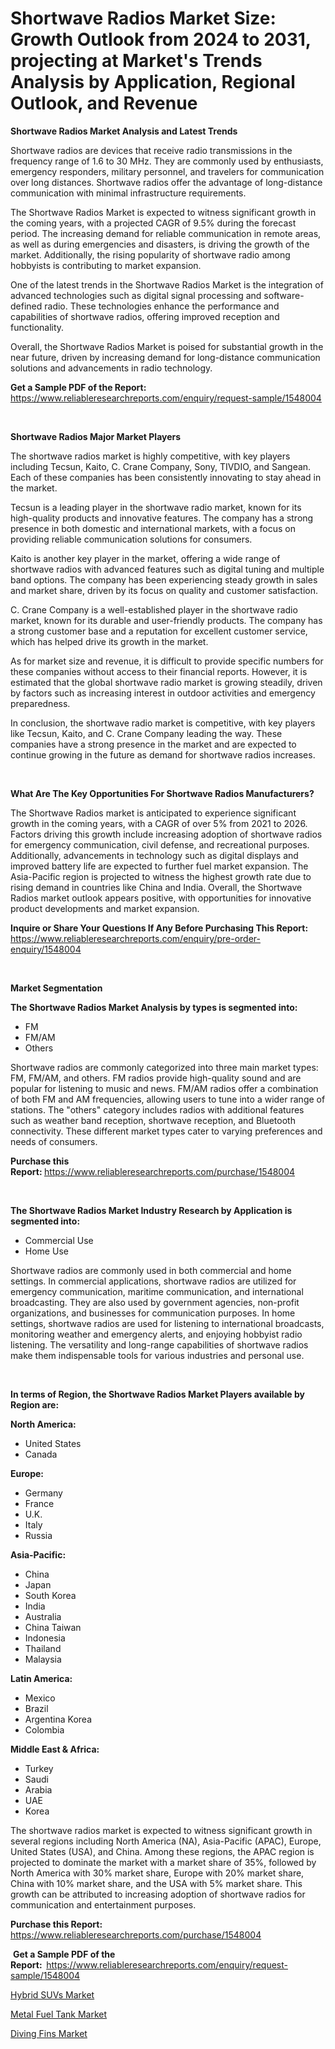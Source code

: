 <p><h1>Shortwave Radios Market Size: Growth Outlook from 2024 to 2031, projecting at Market's Trends Analysis by Application, Regional Outlook, and Revenue</h1></p><p><strong>Shortwave Radios Market Analysis and Latest Trends</strong></p>
<p><p>Shortwave radios are devices that receive radio transmissions in the frequency range of 1.6 to 30 MHz. They are commonly used by enthusiasts, emergency responders, military personnel, and travelers for communication over long distances. Shortwave radios offer the advantage of long-distance communication with minimal infrastructure requirements.</p><p>The Shortwave Radios Market is expected to witness significant growth in the coming years, with a projected CAGR of 9.5% during the forecast period. The increasing demand for reliable communication in remote areas, as well as during emergencies and disasters, is driving the growth of the market. Additionally, the rising popularity of shortwave radio among hobbyists is contributing to market expansion.</p><p>One of the latest trends in the Shortwave Radios Market is the integration of advanced technologies such as digital signal processing and software-defined radio. These technologies enhance the performance and capabilities of shortwave radios, offering improved reception and functionality.</p><p>Overall, the Shortwave Radios Market is poised for substantial growth in the near future, driven by increasing demand for long-distance communication solutions and advancements in radio technology.</p></p>
<p><strong>Get a Sample PDF of the Report:&nbsp;</strong> <a href="https://www.reliableresearchreports.com/enquiry/request-sample/1548004">https://www.reliableresearchreports.com/enquiry/request-sample/1548004</a></p>
<p>&nbsp;</p>
<p><strong>Shortwave Radios Major Market Players</strong></p>
<p><p>The shortwave radios market is highly competitive, with key players including Tecsun, Kaito, C. Crane Company, Sony, TIVDIO, and Sangean. Each of these companies has been consistently innovating to stay ahead in the market.</p><p>Tecsun is a leading player in the shortwave radio market, known for its high-quality products and innovative features. The company has a strong presence in both domestic and international markets, with a focus on providing reliable communication solutions for consumers.</p><p>Kaito is another key player in the market, offering a wide range of shortwave radios with advanced features such as digital tuning and multiple band options. The company has been experiencing steady growth in sales and market share, driven by its focus on quality and customer satisfaction.</p><p>C. Crane Company is a well-established player in the shortwave radio market, known for its durable and user-friendly products. The company has a strong customer base and a reputation for excellent customer service, which has helped drive its growth in the market.</p><p>As for market size and revenue, it is difficult to provide specific numbers for these companies without access to their financial reports. However, it is estimated that the global shortwave radio market is growing steadily, driven by factors such as increasing interest in outdoor activities and emergency preparedness. </p><p>In conclusion, the shortwave radio market is competitive, with key players like Tecsun, Kaito, and C. Crane Company leading the way. These companies have a strong presence in the market and are expected to continue growing in the future as demand for shortwave radios increases.</p></p>
<p>&nbsp;</p>
<p><strong>What Are The Key Opportunities For Shortwave Radios Manufacturers?</strong></p>
<p><p>The Shortwave Radios market is anticipated to experience significant growth in the coming years, with a CAGR of over 5% from 2021 to 2026. Factors driving this growth include increasing adoption of shortwave radios for emergency communication, civil defense, and recreational purposes. Additionally, advancements in technology such as digital displays and improved battery life are expected to further fuel market expansion. The Asia-Pacific region is projected to witness the highest growth rate due to rising demand in countries like China and India. Overall, the Shortwave Radios market outlook appears positive, with opportunities for innovative product developments and market expansion.</p></p>
<p><strong>Inquire or Share Your Questions If Any Before Purchasing This Report:</strong> <a href="https://www.reliableresearchreports.com/enquiry/pre-order-enquiry/1548004">https://www.reliableresearchreports.com/enquiry/pre-order-enquiry/1548004</a></p>
<p>&nbsp;</p>
<p><strong>Market Segmentation</strong></p>
<p><strong>The Shortwave Radios Market Analysis by types is segmented into:</strong></p>
<p><ul><li>FM</li><li>FM/AM</li><li>Others</li></ul></p>
<p><p>Shortwave radios are commonly categorized into three main market types: FM, FM/AM, and others. FM radios provide high-quality sound and are popular for listening to music and news. FM/AM radios offer a combination of both FM and AM frequencies, allowing users to tune into a wider range of stations. The "others" category includes radios with additional features such as weather band reception, shortwave reception, and Bluetooth connectivity. These different market types cater to varying preferences and needs of consumers.</p></p>
<p><strong>Purchase this Report:&nbsp;</strong><a href="https://www.reliableresearchreports.com/purchase/1548004">https://www.reliableresearchreports.com/purchase/1548004</a></p>
<p>&nbsp;</p>
<p><strong>The Shortwave Radios Market Industry Research by Application is segmented into:</strong></p>
<p><ul><li>Commercial Use</li><li>Home Use</li></ul></p>
<p><p>Shortwave radios are commonly used in both commercial and home settings. In commercial applications, shortwave radios are utilized for emergency communication, maritime communication, and international broadcasting. They are also used by government agencies, non-profit organizations, and businesses for communication purposes. In home settings, shortwave radios are used for listening to international broadcasts, monitoring weather and emergency alerts, and enjoying hobbyist radio listening. The versatility and long-range capabilities of shortwave radios make them indispensable tools for various industries and personal use.</p></p>
<p>&nbsp;</p>
<p><strong>In terms of Region, the Shortwave Radios Market Players available by Region are:</strong></p>
<p>
    <p> <strong> North America: </strong>
        <ul>
            <li>United States</li>
            <li>Canada</li>
        </ul>
        </p> 
    <p> <strong> Europe: </strong>
        <ul>
            <li>Germany</li>
            <li>France</li>
            <li>U.K.</li>
            <li>Italy</li>
            <li>Russia</li>
        </ul>
        </p> 
    <p> <strong> Asia-Pacific: </strong>
        <ul>
            <li>China</li>
            <li>Japan</li>
            <li>South Korea</li>
            <li>India</li>
            <li>Australia</li>
            <li>China Taiwan</li>
            <li>Indonesia</li>
            <li>Thailand</li>
            <li>Malaysia</li>
        </ul>
        </p> 
    <p> <strong> Latin America: </strong>
        <ul>
            <li>Mexico</li>
            <li>Brazil</li>
            <li>Argentina Korea</li>
            <li>Colombia</li>
        </ul>
        </p> 
    <p> <strong> Middle East & Africa: </strong>
        <ul>
            <li>Turkey</li>
            <li>Saudi</li>
            <li>Arabia</li>
            <li>UAE</li>
            <li>Korea</li>
        </ul>
    </p>
    </p>
<p><p>The shortwave radios market is expected to witness significant growth in several regions including North America (NA), Asia-Pacific (APAC), Europe, United States (USA), and China. Among these regions, the APAC region is projected to dominate the market with a market share of 35%, followed by North America with 30% market share, Europe with 20% market share, China with 10% market share, and the USA with 5% market share. This growth can be attributed to increasing adoption of shortwave radios for communication and entertainment purposes.</p></p>
<p><strong>Purchase this Report: </strong><a href="https://www.reliableresearchreports.com/purchase/1548004">https://www.reliableresearchreports.com/purchase/1548004</a></p>
<p>&nbsp;<strong>Get a Sample PDF of the Report:&nbsp;&nbsp;</strong><a href="https://www.reliableresearchreports.com/enquiry/request-sample/1548004">https://www.reliableresearchreports.com/enquiry/request-sample/1548004</a></p>
<p><strong></strong></p>
<p><p><a href="https://cute-banjo-8ca.notion.site/Hybrid-SUVs-Market-Size-Furnishes-Valuable-Information-Encompassing-Market-Share-Market-Trends-and-128a14fe45a94dc28dbfd370fe4b8bc6">Hybrid SUVs Market</a></p><p><a href="https://unruly-ladybug-44b.notion.site/Global-Metal-Fuel-Tank-Market-by-Types-Applications-and-Major-Players-with-Regional-Growth-Rate-A-d0f3ba9791ee4c83a307bae72b964962">Metal Fuel Tank Market</a></p><p><a href="https://github.com/arionmp/Market-Research-Report-List-2/blob/main/diving-fins-market.md">Diving Fins Market</a></p></p>